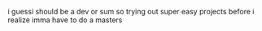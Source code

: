 i guessi should be a dev or sum so trying out super easy projects before i realize imma have to do a masters
